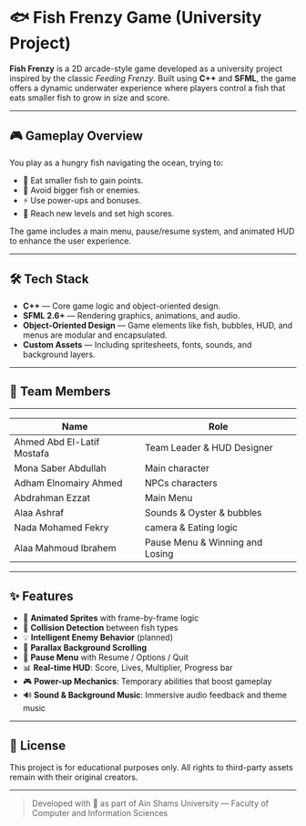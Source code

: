 # 🐟 Fish Frenzy Game (University Project)

**Fish Frenzy** is a 2D arcade-style game developed as a university project inspired by the classic *Feeding Frenzy*. Built using **C++** and **SFML**, the game offers a dynamic underwater experience where players control a fish that eats smaller fish to grow in size and score.

---

## 🎮 Gameplay Overview

You play as a hungry fish navigating the ocean, trying to:

- 🐠 Eat smaller fish to gain points.
- 🚫 Avoid bigger fish or enemies.
- ⚡ Use power-ups and bonuses.
- 🎯 Reach new levels and set high scores.

The game includes a main menu, pause/resume system, and animated HUD to enhance the user experience.

---

## 🛠️ Tech Stack

- **C++** — Core game logic and object-oriented design.
- **SFML 2.6+** — Rendering graphics, animations, and audio.
- **Object-Oriented Design** — Game elements like fish, bubbles, HUD, and menus are modular and encapsulated.
- **Custom Assets** — Including spritesheets, fonts, sounds, and background layers.

---

## 👥 Team Members
----------------------------------------------------------------
| Name                       | Role                            |
|----------------------------|---------------------------------|
| Ahmed Abd El-Latif Mostafa | Team Leader & HUD Designer      |
| Mona Saber Abdullah        | Main character                  |
| Adham Elnomairy Ahmed      | NPCs characters                 |
| Abdrahman Ezzat            | Main Menu                       |
| Alaa Ashraf                | Sounds & Oyster & bubbles       |
| Nada Mohamed Fekry         | camera & Eating logic           |
| Alaa Mahmoud Ibrahem       | Pause Menu & Winning and Losing |
----------------------------------------------------------------

## ✨ Features

- 🎨 **Animated Sprites** with frame-by-frame logic
- 🎯 **Collision Detection** between fish types
- 💡 **Intelligent Enemy Behavior** (planned)
- 🌊 **Parallax Background Scrolling**
- 🛑 **Pause Menu** with Resume / Options / Quit
- 📊 **Real-time HUD**: Score, Lives, Multiplier, Progress bar
- 🎮 **Power-up Mechanics**: Temporary abilities that boost gameplay
- 🔊 **Sound & Background Music**: Immersive audio feedback and theme music

---

## 📄 License

This project is for educational purposes only. All rights to third-party assets remain with their original creators.

---

> Developed with 💙 as part of Ain Shams University — Faculty of Computer and Information Sciences